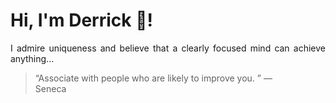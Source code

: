 # Hi, I'm Derrick 👋!
<p align="justify">I admire uniqueness and believe that a clearly focused mind can achieve anything...</p> 
<!-- #quote-start -->
<blockquote>&ldquo;Associate with people who are likely to improve you.  &rdquo; &mdash; <footer>Seneca</footer></blockquote>
<!-- #quote-end -->
